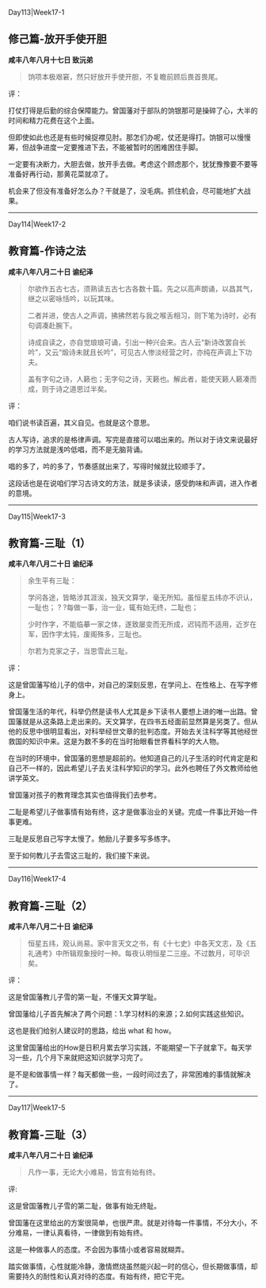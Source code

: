 Day113|Week17-1

## 修己篇-放开手使开胆

**咸丰八年八月十七日 致沅弟**

>饷项本极艰窘，然只好放开手使开胆，不复瞻前顾后畏首畏尾。

评：

打仗打得是后勤的综合保障能力。曾国藩对于部队的饷银那可是操碎了心，大半的时间和精力花费在这个上面。

但即使如此也还是有些时候捉襟见肘。那怎们办呢，仗还是得打。饷银可以慢慢筹，但战争进度一定要推进下去，不能被暂时的困难困住手脚。

一定要有决断力，大胆去做，放开手去做。考虑这个顾虑那个，犹犹豫豫要不要等准备好再行动，那黄花菜就凉了。

机会来了但没有准备好怎么办？干就是了，没毛病。抓住机会，尽可能地扩大战果。

------

Day114|Week17-2

## 教育篇-作诗之法

**咸丰八年八月二十日 谕纪泽**

>尔欲作五古七古，须熟读五古七古各数十篇。先之以高声朗诵，以昌其气，继之以密咏恬吟，以玩其味。
>
>二者并进，使古人之声调，拂拂然若与我之喉舌相习，则下笔为诗时，必有句调凑赴腕下。
>
>诗成自读之，亦自觉琅琅可诵，引出一种兴会来。古人云“新诗改罢自长吟”，又云“煅诗未就且长吟”，可见古人惨淡经营之时，亦纯在声调上下功夫。
>
>盖有字句之诗，人籁也；无字句之诗，天籁也。解此者，能使天籁人籁凑而成，则于诗之道思过半矣。

评：

咱们说书读百遍，其义自见。也就是这个意思。

古人写诗，追求的是格律声调。写完是直接可以唱出来的。所以对于诗文来说最好的学习方法就是浅吟低唱，而不是无脑背诵。

唱的多了，吟的多了，节奏感就出来了，写得时候就比较顺手了。

这段话也是在说咱们学习古诗文的方法，就是多读读，感受韵味和声调，进入作者的意境。

------

Day115|Week17-3

## 教育篇-三耻（1）

**咸丰八年八月二十日 谕纪泽**

>余生平有三耻：
>
>学问各途，皆略涉其涯涘，独天文算学，毫无所知。虽恒星五纬亦不识认，一耻也；
?
?每做一事，治一业，辄有始无终，二耻也；
>
>少时作字，不能临摹一家之体，遂致屡变而无所成，迟钝而不适用，近岁在军，因作字太钝，废阁殊多，三耻也。
>
>尔若为克家之子，当思雪此三耻。

评：

这是曾国藩写给儿子的信中，对自己的深刻反思，在学问上、在性格上、在写字修身上。

曾国藩生活的年代，科举仍然是读书人尤其是乡下读书人要想上进的唯一出路。曾国藩就是从这条路上走出来的。天文算学，在四书五经面前显然算是另类了。但从他的反思中很明显看出，对科举经世文章的批判态度。开始去关注科学等其他经世救国的知识中来。这是为数不多的在当时抬眼看世界看科学的大人物。

在当时的环境中，曾国藩的思想是超前的。他知道自己的儿子生活的时代肯定是和自己不一样的，因此希望儿子去关注科学知识的学习。此外也聘任了外文教师给他讲学英文。

曾国藩对孩子的教育理念其实也值得我们去参考。

二耻是希望儿子做事情有始有终，这才是做事治业的关键。完成一件事比开始一件事更难。

三耻是反思自己写字太慢了。勉励儿子要多写多练字。

至于如何教儿子去雪这三耻的，我们接下来说。

------

Day116|Week17-4

## 教育篇-三耻（2）

**咸丰八年八月二十日 谕纪泽**

>恒星五纬，观认尚易。家中言天文之书，有《十七史》中各天文志，及《五礼通考》中所辑观象授时一种。每夜认明恒星二三座。不过数月，可毕识矣。

评：

这是曾国藩教儿子雪的第一耻，不懂天文算学耻。

曾国藩给儿子首先解决了两个问题：1.学习材料的来源；2.如何实践这些知识。

这也是我们给别人建议时的思路，给出 what 和 how。

这里曾国藩给出的How是日积月累去学习实践，不能期望一下子就拿下。每天学习一些，几个月下来就把这知识就学习完了。

是不是和做事情一样？每天都做一些，一段时间过去了，非常困难的事情就解决了。

------

Day117|Week17-5

## 教育篇-三耻（3）

**咸丰八年八月二十日 谕纪泽**

>凡作一事，无论大小难易，皆宜有始有终。

评:

这是曾国藩教儿子雪的第二耻，做事有始无终耻。

曾国藩在这里给出的方案很简单，也很严肃。就是对待每一件事情，不分大小，不分难易，一律认真看待，一律做到有始有终。

这是一种做事人的态度。不会因为事情小或者容易就糊弄。

踏实做事情，心性就能冷静，激情燃烧虽然能兴起一时的信心，但长期做事情，却需要持久的耐性和认真对待的态度。有始有终，把它干完。



